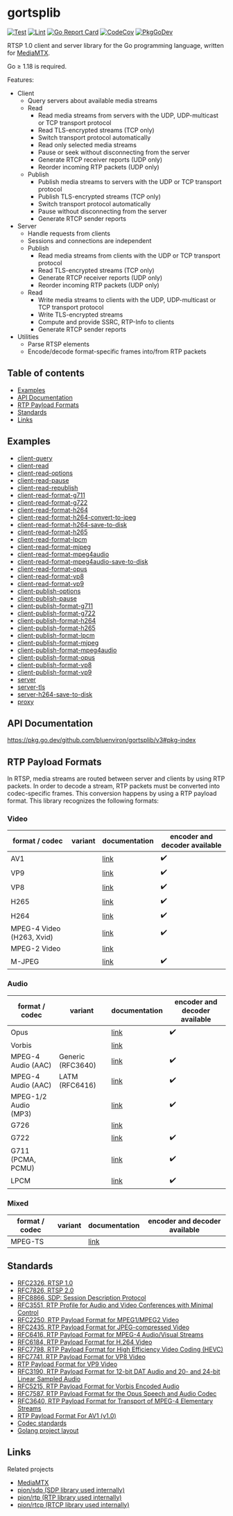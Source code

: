 # gortsplib

[![Test](https://github.com/bluenviron/gortsplib/workflows/test/badge.svg)](https://github.com/bluenviron/gortsplib/actions?query=workflow:test)
[![Lint](https://github.com/bluenviron/gortsplib/workflows/lint/badge.svg)](https://github.com/bluenviron/gortsplib/actions?query=workflow:lint)
[![Go Report Card](https://goreportcard.com/badge/github.com/bluenviron/gortsplib)](https://goreportcard.com/report/github.com/bluenviron/gortsplib)
[![CodeCov](https://codecov.io/gh/bluenviron/gortsplib/branch/main/graph/badge.svg)](https://app.codecov.io/gh/bluenviron/gortsplib/branch/main)
[![PkgGoDev](https://pkg.go.dev/badge/github.com/bluenviron/gortsplib/v3)](https://pkg.go.dev/github.com/bluenviron/gortsplib/v3#pkg-index)

RTSP 1.0 client and server library for the Go programming language, written for [MediaMTX](https://github.com/bluenviron/mediamtx).

Go &ge; 1.18 is required.

Features:

* Client
  * Query servers about available media streams
  * Read
    * Read media streams from servers with the UDP, UDP-multicast or TCP transport protocol
    * Read TLS-encrypted streams (TCP only)
    * Switch transport protocol automatically
    * Read only selected media streams
    * Pause or seek without disconnecting from the server
    * Generate RTCP receiver reports (UDP only)
    * Reorder incoming RTP packets (UDP only)
  * Publish
    * Publish media streams to servers with the UDP or TCP transport protocol
    * Publish TLS-encrypted streams (TCP only)
    * Switch transport protocol automatically
    * Pause without disconnecting from the server
    * Generate RTCP sender reports
* Server
  * Handle requests from clients
  * Sessions and connections are independent
  * Publish
    * Read media streams from clients with the UDP or TCP transport protocol
    * Read TLS-encrypted streams (TCP only)
    * Generate RTCP receiver reports (UDP only)
    * Reorder incoming RTP packets (UDP only)
  * Read
    * Write media streams to clients with the UDP, UDP-multicast or TCP transport protocol
    * Write TLS-encrypted streams
    * Compute and provide SSRC, RTP-Info to clients
    * Generate RTCP sender reports
* Utilities
  * Parse RTSP elements
  * Encode/decode format-specific frames into/from RTP packets

## Table of contents

* [Examples](#examples)
* [API Documentation](#api-documentation)
* [RTP Payload Formats](#rtp-payload-formats)
* [Standards](#standards)
* [Links](#links)

## Examples

* [client-query](examples/client-query/main.go)
* [client-read](examples/client-read/main.go)
* [client-read-options](examples/client-read-options/main.go)
* [client-read-pause](examples/client-read-pause/main.go)
* [client-read-republish](examples/client-read-republish/main.go)
* [client-read-format-g711](examples/client-read-format-g711/main.go)
* [client-read-format-g722](examples/client-read-format-g722/main.go)
* [client-read-format-h264](examples/client-read-format-h264/main.go)
* [client-read-format-h264-convert-to-jpeg](examples/client-read-format-h264-convert-to-jpeg/main.go)
* [client-read-format-h264-save-to-disk](examples/client-read-format-h264-save-to-disk/main.go)
* [client-read-format-h265](examples/client-read-format-h265/main.go)
* [client-read-format-lpcm](examples/client-read-format-lpcm/main.go)
* [client-read-format-mjpeg](examples/client-read-format-mjpeg/main.go)
* [client-read-format-mpeg4audio](examples/client-read-format-mpeg4audio/main.go)
* [client-read-format-mpeg4audio-save-to-disk](examples/client-read-format-mpeg4audio-save-to-disk/main.go)
* [client-read-format-opus](examples/client-read-format-opus/main.go)
* [client-read-format-vp8](examples/client-read-format-vp8/main.go)
* [client-read-format-vp9](examples/client-read-format-vp9/main.go)
* [client-publish-options](examples/client-publish-options/main.go)
* [client-publish-pause](examples/client-publish-pause/main.go)
* [client-publish-format-g711](examples/client-publish-format-g711/main.go)
* [client-publish-format-g722](examples/client-publish-format-g722/main.go)
* [client-publish-format-h264](examples/client-publish-format-h264/main.go)
* [client-publish-format-h265](examples/client-publish-format-h265/main.go)
* [client-publish-format-lpcm](examples/client-publish-format-lpcm/main.go)
* [client-publish-format-mjpeg](examples/client-publish-format-mjpeg/main.go)
* [client-publish-format-mpeg4audio](examples/client-publish-format-mpeg4audio/main.go)
* [client-publish-format-opus](examples/client-publish-format-opus/main.go)
* [client-publish-format-vp8](examples/client-publish-format-vp8/main.go)
* [client-publish-format-vp9](examples/client-publish-format-vp9/main.go)
* [server](examples/server/main.go)
* [server-tls](examples/server-tls/main.go)
* [server-h264-save-to-disk](examples/server-h264-save-to-disk/main.go)
* [proxy](examples/proxy/main.go)

## API Documentation

https://pkg.go.dev/github.com/bluenviron/gortsplib/v3#pkg-index

## RTP Payload Formats

In RTSP, media streams are routed between server and clients by using RTP packets. In order to decode a stream, RTP packets must be converted into codec-specific frames. This conversion happens by using a RTP payload format. This library recognizes the following formats:

### Video

|format / codec|variant|documentation|encoder and decoder available|
|--------------|-------|-------------|-----------------------------|
|AV1||[link](https://pkg.go.dev/github.com/bluenviron/gortsplib/v3/pkg/formats#AV1)|:heavy_check_mark:|
|VP9||[link](https://pkg.go.dev/github.com/bluenviron/gortsplib/v3/pkg/formats#VP9)|:heavy_check_mark:|
|VP8||[link](https://pkg.go.dev/github.com/bluenviron/gortsplib/v3/pkg/formats#VP8)|:heavy_check_mark:|
|H265||[link](https://pkg.go.dev/github.com/bluenviron/gortsplib/v3/pkg/formats#H265)|:heavy_check_mark:|
|H264||[link](https://pkg.go.dev/github.com/bluenviron/gortsplib/v3/pkg/formats#H264)|:heavy_check_mark:|
|MPEG-4 Video (H263, Xvid)||[link](https://pkg.go.dev/github.com/bluenviron/gortsplib/v3/pkg/formats#MPEG4VideoES)|:heavy_check_mark:|
|MPEG-2 Video||[link](https://pkg.go.dev/github.com/bluenviron/gortsplib/v3/pkg/formats#MPEG2Video)||
|M-JPEG||[link](https://pkg.go.dev/github.com/bluenviron/gortsplib/v3/pkg/formats#MJPEG)|:heavy_check_mark:|

### Audio

|format / codec|variant|documentation|encoder and decoder available|
|--------------|-------|-------------|-----------------------------|
|Opus||[link](https://pkg.go.dev/github.com/bluenviron/gortsplib/v3/pkg/formats#Opus)|:heavy_check_mark:|
|Vorbis||[link](https://pkg.go.dev/github.com/bluenviron/gortsplib/v3/pkg/formats#Vorbis)||
|MPEG-4 Audio (AAC)|Generic (RFC3640)|[link](https://pkg.go.dev/github.com/bluenviron/gortsplib/v3/pkg/formats#MPEG4AudioGeneric)|:heavy_check_mark:|
|MPEG-4 Audio (AAC)|LATM (RFC6416)|[link](https://pkg.go.dev/github.com/bluenviron/gortsplib/v3/pkg/formats#MPEG4AudioLATM)|:heavy_check_mark:|
|MPEG-1/2 Audio (MP3)||[link](https://pkg.go.dev/github.com/bluenviron/gortsplib/v3/pkg/formats#MPEG2Audio)|:heavy_check_mark:|
|G726||[link](https://pkg.go.dev/github.com/bluenviron/gortsplib/v3/pkg/formats#G726)||
|G722||[link](https://pkg.go.dev/github.com/bluenviron/gortsplib/v3/pkg/formats#G722)|:heavy_check_mark:|
|G711 (PCMA, PCMU)||[link](https://pkg.go.dev/github.com/bluenviron/gortsplib/v3/pkg/formats#G711)|:heavy_check_mark:|
|LPCM||[link](https://pkg.go.dev/github.com/bluenviron/gortsplib/v3/pkg/formats#LPCM)|:heavy_check_mark:|

### Mixed

|format / codec|variant|documentation|encoder and decoder available|
|--------------|-------|-------------|-----------------------------|
|MPEG-TS||[link](https://pkg.go.dev/github.com/bluenviron/gortsplib/v3/pkg/formats#MPEGTS)||

## Standards

* [RFC2326, RTSP 1.0](https://datatracker.ietf.org/doc/html/rfc2326)
* [RFC7826, RTSP 2.0](https://datatracker.ietf.org/doc/html/rfc7826)
* [RFC8866, SDP: Session Description Protocol](https://datatracker.ietf.org/doc/html/rfc8866)
* [RFC3551, RTP Profile for Audio and Video Conferences with Minimal Control](https://datatracker.ietf.org/doc/html/rfc3551)
* [RFC2250, RTP Payload Format for MPEG1/MPEG2 Video](https://datatracker.ietf.org/doc/html/rfc2250)
* [RFC2435, RTP Payload Format for JPEG-compressed Video](https://datatracker.ietf.org/doc/html/rfc2435)
* [RFC6416, RTP Payload Format for MPEG-4 Audio/Visual Streams](https://datatracker.ietf.org/doc/html/rfc6416)
* [RFC6184, RTP Payload Format for H.264 Video](https://datatracker.ietf.org/doc/html/rfc6184)
* [RFC7798, RTP Payload Format for High Efficiency Video Coding (HEVC)](https://datatracker.ietf.org/doc/html/rfc7798)
* [RFC7741, RTP Payload Format for VP8 Video](https://datatracker.ietf.org/doc/html/rfc7741)
* [RTP Payload Format for VP9 Video](https://datatracker.ietf.org/doc/html/draft-ietf-payload-vp9-16)
* [RFC3190, RTP Payload Format for 12-bit DAT Audio and 20- and 24-bit Linear Sampled Audio](https://datatracker.ietf.org/doc/html/rfc3190)
* [RFC5215, RTP Payload Format for Vorbis Encoded Audio](https://datatracker.ietf.org/doc/html/rfc5215)
* [RFC7587, RTP Payload Format for the Opus Speech and Audio Codec](https://datatracker.ietf.org/doc/html/rfc7587)
* [RFC3640, RTP Payload Format for Transport of MPEG-4 Elementary Streams](https://datatracker.ietf.org/doc/html/rfc3640)
* [RTP Payload Format For AV1 (v1.0)](https://aomediacodec.github.io/av1-rtp-spec/)
* [Codec standards](https://github.com/bluenviron/mediacommon#standards)
* [Golang project layout](https://github.com/golang-standards/project-layout)

## Links

Related projects

* [MediaMTX](https://github.com/bluenviron/mediamtx)
* [pion/sdp (SDP library used internally)](https://github.com/pion/sdp)
* [pion/rtp (RTP library used internally)](https://github.com/pion/rtp)
* [pion/rtcp (RTCP library used internally)](https://github.com/pion/rtcp)
